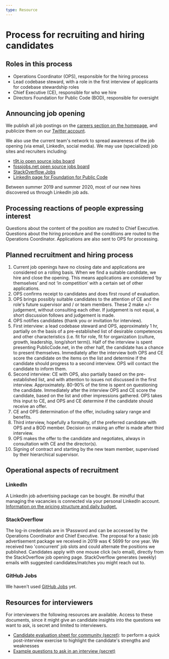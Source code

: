 ```yaml
---
type: Resource
---
```


# Process for recruiting and hiring candidates

## Roles in this process

* Operations Coordinator (OPS), responsible for the hiring process
* Lead codebase steward, with a role in the first interview of applicants for codebase stewardship roles
* Chief Executive (CE), responsible for who we hire
* Directors Foundation for Public Code (BOD), responsible for oversight

## Announcing job opening

We publish all job postings on the [careers section on the homepage](https://publiccode.net/careers), and publicize them on our [Twitter account](https://twitter.com/publiccodenet).

We also use the current team's network to spread awareness of the job opening (via email, LinkedIn, social media). We may use (specialized) job sites and recruiters including:

* [t9t.io open source jobs board](https://oo.t9t.io/jobs)
* [fossjobs.net open source jobs board](https://www.fossjobs.net/)
* [StackOverflow Jobs](https://stackoverflow.com/jobs)
* [LinkedIn page for Foundation for Public Code](https://www.linkedin.com/company/publiccodenet)

Between summer 2019 and summer 2020, most of our new hires discovered us through LinkedIn job ads.

## Processing reactions of people expressing interest

Questions about the content of the position are routed to Chief Executive. Questions about the hiring procedure and the conditions are routed to the Operations Coordinator. Applications are also sent to OPS for processing.

## Planned recruitment and hiring process

1. Current job openings have no closing date and applications are considered on a rolling basis. When we find a suitable candidate, we hire and close the opening. This means applications are considered ‘by themselves’ and not ‘in competition’ with a certain set of other applications.
2. OPS confirms receipt to candidates and does first round of evaluation.
3. OPS brings possibly suitable candidates to the attention of CE and the role's future supervisor and / or team members. These 2 make +/- judgement, without consulting each other. If judgement is not equal, a short discussion follows and judgement is made.
4. OPS notifies candidates (thank you or invitation for interview).
5. First interview: a lead codebase steward and OPS, approximately 1 hr, partially on the basis of a pre-established list of desirable competences and other characteristics (i.e. fit for role, fit for organization (culture, growth, leadership, long/short term)). Half of the interview is spent presenting PublicCode.net, in the other half, the candidate has a chance to present themselves. Immediately after the interview both OPS and CE score the candidate on the items on the list and determine if the candidate should progress to a second interview. OPS will contact the candidate to inform them.
6. Second interview: CE with OPS, also partially based on the pre-established list, and with attention to issues not discussed in the first interview. Approximately. 80-90% of the time is spent on questioning the candidate. Immediately after the interview OPS and CE score the candidate, based on the list and other impressions gathered. OPS takes this input to CE, and OPS and CE determine if the candidate should receive an offer.
7. CE and OPS determination of the offer, including salary range and benefits.
8. Third interview, hopefully a formality, of the preferred candidate with OPS and a BOD member. Decision on making an offer is made after third interview.
9. OPS makes the offer to the candidate and negotiates, always in consultation with CE and the director(s).
10. Signing of contract and starting by the new team member, supervised by their hierarchical supervisor.

## Operational aspects of recruitment

### LinkedIn
A LinkedIn job advertising package can be bought. Be mindful that managing the vacancies is connected via your personal LinkedIn account. [Information on the pricing structure and daily budget.](https://www.linkedin.com/help/linkedin/answer/74054/pay-per-click-pricing-for-posting-a-job-faqs?lang=en)

### StackOverflow

The log-in credentials are in 1Password and can be accessed by the Operations Coordinator and Chief Executive. The proposal for a basic job advertisement package we received in 2019 was € 5699 for one year. We received two 'concurrent' job slots and could alternate the positions we published. Candidates apply with one mouse click (w/o email), directly from the StackOverflow job opening page. StackOverflow generates (weekly) emails with suggested candidates/matches you might reach out to.

### GitHub Jobs

We haven't used [GitHub Jobs](https://jobs.github.com/faq) yet.

## Resources for interviewers

For interviewers the following resources are available. Access to these documents, since it might give an candidate insights into the questions we want to ask, is secret and limited to interviewers.

* [Candidate evaluation sheet for community (secret)](https://docs.google.com/spreadsheets/d/1khdHvzk241xmkiih_4fTLj9QVdTIiK8TelBrg9QX_3k/edit#gid=0): to perform a quick post-interview exercise to highlight the candidate's strengths and weaknesses
* [Example questions to ask in an interview (secret)](https://docs.google.com/document/d/10J9i2komx8HnlPqQAMyby97ambdoU1VdHQccUO5WKYI/edit?usp=sharing)
